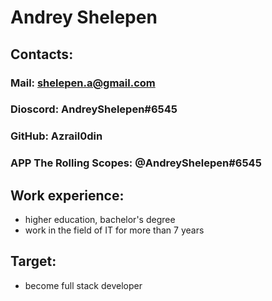# Andrey Shelepen
## Contacts: 
### Mail: shelepen.a@gmail.com 
### Dioscord: AndreyShelepen#6545
### GitHub: Azrail0din
### APP The Rolling Scopes: @AndreyShelepen#6545
## Work experience:
* higher education, bachelor's degree
* work in the field of IT for more than 7 years
## Target:
* become full stack developer
